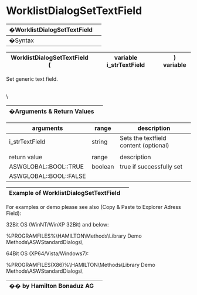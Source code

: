 # WorklistDialogSetTextField

| �WorklistDialogSetTextField |   |
| --------------------------- | - |
| �Syntax                     |   |

| WorklistDialogSetTextField ( | variable i\_strTextField | ) variable |
| ---------------------------- | ------------------------ | ---------- |

Set generic text field.

\
\


| �Arguments & Return Values |   |
| -------------------------- | - |

| arguments              | range   | description                           |
| ---------------------- | ------- | ------------------------------------- |
| i\_strTextField        | string  | Sets the textfield content (optional) |
|                        |         |                                       |
| return value           | range   | description                           |
| ASWGLOBAL::BOOL::TRUE  | boolean | true if successfully set              |
| ASWGLOBAL::BOOL::FALSE |         |                                       |

| Example of WorklistDialogSetTextField |   |
| ------------------------------------- | - |

For examples or demo please see also (Copy & Paste to Explorer Adress Field):

32Bit OS (WinNT/WinXP 32Bit) and below:

%PROGRAMFILES%\HAMILTON\Methods\Library Demo Methods\ASWStandardDialogs\\

64Bit OS (XP64/Vista/Windows7):

%PROGRAMFILES(X86)%\HAMILTON\Methods\Library Demo Methods\ASWStandardDialogs\\

| �� by Hamilton Bonaduz AG |   |
| ------------------------- | - |
